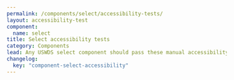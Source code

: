 ```yaml
---
permalink: /components/select/accessibility-tests/
layout: accessibility-test
component:
  name: select
title: Select accessibility tests
category: Components
lead: Any USWDS select component should pass these manual accessibility tests.
changelog:
  key: "component-select-accessibility"
---
```

